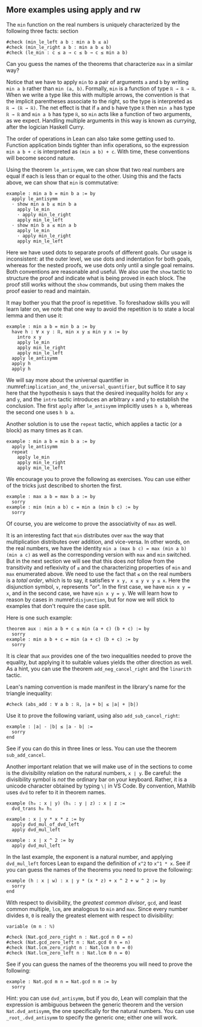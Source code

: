 ## More examples using apply and rw

The `min` function on the real numbers is uniquely characterized
by the following three facts:
section

```lean
#check (min_le_left a b : min a b ≤ a)
#check (min_le_right a b : min a b ≤ b)
#check (le_min : c ≤ a → c ≤ b → c ≤ min a b)
```

Can you guess the names of the theorems that characterize
`max` in a similar way?

Notice that we have to apply `min` to a pair of arguments `a` and `b`
by writing `min a b` rather than `min (a, b)`.
Formally, `min` is a function of type `ℝ → ℝ → ℝ`.
When we write a type like this with multiple arrows,
the convention is that the implicit parentheses associate
to the right, so the type is interpreted as `ℝ → (ℝ → ℝ)`.
The net effect is that if `a` and `b` have type `ℝ`
then `min a` has type `ℝ → ℝ` and
`min a b` has type `ℝ`, so `min` acts like a function
of two arguments, as we expect. Handling multiple
arguments in this way is known as _currying_,
after the logician Haskell Curry.

The order of operations in Lean can also take some getting used to.
Function application binds tighter than infix operations, so the
expression `min a b + c` is interpreted as `(min a b) + c`.
With time, these conventions will become second nature.

Using the theorem `le_antisymm`, we can show that two
real numbers are equal if each is less than or equal to the other.
Using this and the facts above,
we can show that `min` is commutative:

```lean
example : min a b = min b a := by
  apply le_antisymm
  · show min a b ≤ min b a
    apply le_min
    · apply min_le_right
    apply min_le_left
  · show min b a ≤ min a b
    apply le_min
    · apply min_le_right
    apply min_le_left
```

Here we have used dots to separate proofs of
different goals.
Our usage is inconsistent:
at the outer level,
we use dots and indentation for both goals,
whereas for the nested proofs,
we use dots only until a single goal remains.
Both conventions are reasonable and useful.
We also use the `show` tactic to structure
the proof
and indicate what is being proved in each block.
The proof still works without the `show` commands,
but using them makes the proof easier to read and maintain.

It may bother you that the proof is repetitive.
To foreshadow skills you will learn later on,
we note that one way to avoid the repetition
is to state a local lemma and then use it:

```lean
example : min a b = min b a := by
  have h : ∀ x y : ℝ, min x y ≤ min y x := by
    intro x y
    apply le_min
    apply min_le_right
    apply min_le_left
  apply le_antisymm
  apply h
  apply h
```

We will say more about the universal quantifier in
:numref:`implication_and_the_universal_quantifier`,
but suffice it to say here that the hypothesis
`h` says that the desired inequality holds for
any `x` and `y`,
and the `intro` tactic introduces an arbitrary
`x` and `y` to establish the conclusion.
The first `apply` after `le_antisymm` implicitly
uses `h a b`, whereas the second one uses `h b a`.

Another solution is to use the `repeat` tactic,
which applies a tactic (or a block) as many times
as it can.

```lean
example : min a b = min b a := by
  apply le_antisymm
  repeat
    apply le_min
    apply min_le_right
    apply min_le_left
```

We encourage you to prove the following as exercises.
You can use either of the tricks just described to shorten the first.

```lean
example : max a b = max b a := by
  sorry
example : min (min a b) c = min a (min b c) := by
  sorry
```

Of course, you are welcome to prove the associativity of `max` as well.

It is an interesting fact that `min` distributes over `max`
the way that multiplication distributes over addition,
and vice-versa.
In other words, on the real numbers, we have the identity
`min a (max b c) = max (min a b) (min a c)`
as well as the corresponding version with `max` and `min`
switched.
But in the next section we will see that this does _not_ follow
from the transitivity and reflexivity of `≤` and
the characterizing properties of `min` and `max` enumerated above.
We need to use the fact that `≤` on the real numbers is a _total order_,
which is to say,
it satisfies `∀ x y, x ≤ y ∨ y ≤ x`.
Here the disjunction symbol, `∨`, represents "or".
In the first case, we have `min x y = x`,
and in the second case, we have `min x y = y`.
We will learn how to reason by cases in :numref:`disjunction`,
but for now we will stick to examples that don't require the case split.

Here is one such example:

```lean
theorem aux : min a b + c ≤ min (a + c) (b + c) := by
  sorry
example : min a b + c = min (a + c) (b + c) := by
  sorry
```

It is clear that `aux` provides one of the two inequalities
needed to prove the equality,
but applying it to suitable values yields the other direction
as well.
As a hint, you can use the theorem `add_neg_cancel_right`
and the `linarith` tactic.

Lean's naming convention is made manifest
in the library's name for the triangle inequality:

```lean
#check (abs_add : ∀ a b : ℝ, |a + b| ≤ |a| + |b|)
```

Use it to prove the following variant, using also `add_sub_cancel_right`:

```lean
example : |a| - |b| ≤ |a - b| :=
  sorry
end
```

See if you can do this in three lines or less.
You can use the theorem `sub_add_cancel`.

Another important relation that we will make use of
in the sections to come is the divisibility relation
on the natural numbers, `x ∣ y`.
Be careful: the divisibility symbol is _not_ the
ordinary bar on your keyboard.
Rather, it is a unicode character obtained by
typing `\|` in VS Code.
By convention, Mathlib uses `dvd`
to refer to it in theorem names.

```lean
example (h₀ : x ∣ y) (h₁ : y ∣ z) : x ∣ z :=
  dvd_trans h₀ h₁

example : x ∣ y * x * z := by
  apply dvd_mul_of_dvd_left
  apply dvd_mul_left

example : x ∣ x ^ 2 := by
  apply dvd_mul_left
```

In the last example, the exponent is a natural
number, and applying `dvd_mul_left`
forces Lean to expand the definition of `x^2` to
`x^1 * x`.
See if you can guess the names of the theorems
you need to prove the following:

```lean
example (h : x ∣ w) : x ∣ y * (x * z) + x ^ 2 + w ^ 2 := by
  sorry
end
```

With respect to divisibility, the _greatest common divisor_,
`gcd`, and least common multiple, `lcm`,
are analogous to `min` and `max`.
Since every number divides `0`,
`0` is really the greatest element with respect to divisibility:

```lean
variable (m n : ℕ)

#check (Nat.gcd_zero_right n : Nat.gcd n 0 = n)
#check (Nat.gcd_zero_left n : Nat.gcd 0 n = n)
#check (Nat.lcm_zero_right n : Nat.lcm n 0 = 0)
#check (Nat.lcm_zero_left n : Nat.lcm 0 n = 0)
```

See if you can guess the names of the theorems you will need to
prove the following:

```lean
example : Nat.gcd m n = Nat.gcd n m := by
  sorry
```

Hint: you can use `dvd_antisymm`, but if you do, Lean will
complain that the expression is ambiguous between the generic
theorem and the version `Nat.dvd_antisymm`,
the one specifically for the natural numbers.
You can use `_root_.dvd_antisymm` to specify the generic one;
either one will work.
